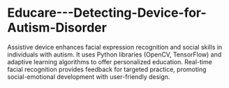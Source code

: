 # Educare---Detecting-Device-for-Autism-Disorder
Assistive device enhances facial expression recognition and social skills in individuals with autism. It uses Python libraries (OpenCV, TensorFlow) and adaptive learning algorithms to offer personalized education. Real-time facial recognition provides feedback for targeted practice, promoting social-emotional development with user-friendly design.
